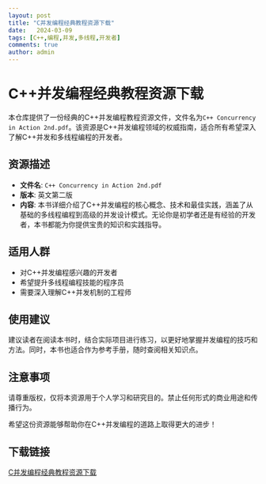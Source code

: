 ```yaml
---
layout: post
title: "C并发编程经典教程资源下载"
date:   2024-03-09
tags: [C++,编程,并发,多线程,开发者]
comments: true
author: admin
---
```

# C++并发编程经典教程资源下载

本仓库提供了一份经典的C++并发编程教程资源文件，文件名为`C++ Concurrency in Action 2nd.pdf`。该资源是C++并发编程领域的权威指南，适合所有希望深入了解C++并发和多线程编程的开发者。

## 资源描述

- **文件名**: `C++ Concurrency in Action 2nd.pdf`
- **版本**: 英文第二版
- **内容**: 本书详细介绍了C++并发编程的核心概念、技术和最佳实践，涵盖了从基础的多线程编程到高级的并发设计模式。无论你是初学者还是有经验的开发者，本书都能为你提供宝贵的知识和实践指导。

## 适用人群

- 对C++并发编程感兴趣的开发者
- 希望提升多线程编程技能的程序员
- 需要深入理解C++并发机制的工程师

## 使用建议

建议读者在阅读本书时，结合实际项目进行练习，以更好地掌握并发编程的技巧和方法。同时，本书也适合作为参考手册，随时查阅相关知识点。

## 注意事项

请尊重版权，仅将本资源用于个人学习和研究目的。禁止任何形式的商业用途和传播行为。

希望这份资源能够帮助你在C++并发编程的道路上取得更大的进步！

## 下载链接

[C并发编程经典教程资源下载](https://pan.quark.cn/s/0846b5f0a8c9)